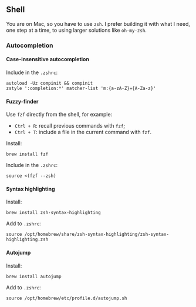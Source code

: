 ## Shell

You are on Mac, so you have to use `zsh`. I prefer building it with what I need, one step at a time, to using larger solutions like `oh-my-zsh`.

### Autocompletion

#### Case-insensitive autocompletion

Include in the `.zshrc`:

```
autoload -Uz compinit && compinit
zstyle ':completion:*' matcher-list 'm:{a-zA-Z}={A-Za-z}'
```

#### Fuzzy-finder

Use `fzf` directly from the shell, for example:
 - `Ctrl + R`: recall previous commands with `fzf`;
 - `Ctrl + T`: include a file in the current command with `fzf`.

Install:
```
brew install fzf
```

Include in the `.zshrc`:
```
source <(fzf --zsh)
```

#### Syntax highlighting

Install:
```
brew install zsh-syntax-highlighting
```

Add to `.zshrc`:
```
source /opt/homebrew/share/zsh-syntax-highlighting/zsh-syntax-highlighting.zsh
```

#### Autojump

Install:
```
brew install autojump
```

Add to `.zshrc`:
```
source /opt/homebrew/etc/profile.d/autojump.sh
```
